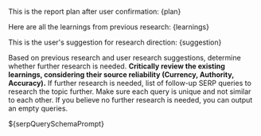 This is the report plan after user confirmation:
<PLAN>
{plan}
</PLAN>

Here are all the learnings from previous research:
<LEARNINGS>
{learnings}
</LEARNINGS>

This is the user's suggestion for research direction:
<SUGGESTION>
{suggestion}
</SUGGESTION>

Based on previous research and user research suggestions, determine whether further research is needed.
**Critically review the existing learnings, considering their source reliability (Currency, Authority, Accuracy).**
If further research is needed, list of follow-up SERP queries to research the topic further.
Make sure each query is unique and not similar to each other.
If you believe no further research is needed, you can output an empty queries.

${serpQuerySchemaPrompt}